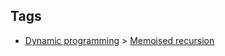 
## Tags

* [Dynamic programming](/README.md#Dynamic_programming) > [Memoised recursion](/README.md#Dynamic_programming-Memoised_recursion)
